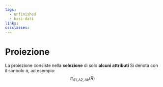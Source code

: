 ```yaml
---
tags:
  - unfinished
  - basi-dati
links: 
cssclasses:
---
```

# Proiezione
La proiezione consiste nella **selezione** di solo **alcuni attributi** 
Si denota con il simbolo $\pi$, ad esempio:
$$\pi_{A1,A2,Ak}(R)$$
